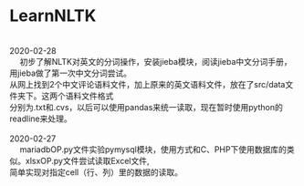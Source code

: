 # LearnNLTK



</br>
2020-02-28</br>
&emsp; 初步了解NLTK对英文的分词操作，安装jieba模块，阅读jieba中文分词手册，用jieba做了第一次中文分词尝试。</br>
从网上找到2个中文评论语料文件，加上原来的英文语料文件，放在了src/data文件夹下。这两个语料文件格式</br>
分别为.txt和.cvs，以后可以使用pandas来统一读取，现在暂时使用python的readline来处理。</br>
</br>
2020-02-27</br>
&emsp; mariadbOP.py文件实验pymysql模块，使用方式和C、PHP下使用数据库的类似。xlsxOP.py文件尝试读取Excel文件,</br>
简单实现对指定cell（行、列）里的数据的读取。 </br></br>